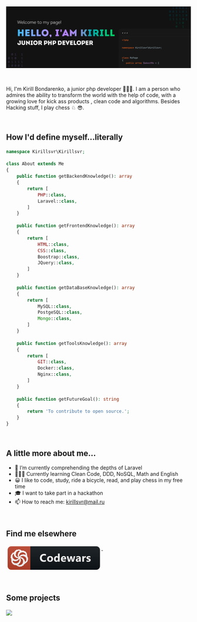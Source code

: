 ![Header](https://github.com/kirillsvr/kirillsvr/raw/master/assets/banner.jpg)

<br>

Hi, I'm Kirill Bondarenko, a junior php developer 👨🏻‍💻. I am a person who admires the ability to transform the world with the help of code, with a growing love for kick ass products , clean code and algorithms. Besides Hacking stuff, I play chess ♘ 😎.

<br>

## How I'd define myself...literally

```php
namespace Kirillsvr\Kirillsvr;

class About extends Me
{
    public function getBackendKnowledge(): array
    {
        return [
            PHP::class,
            Laravel::class,
        ]   
    }
    
    public function getFrontendKnowledge(): array
    {
        return [
            HTML::class,
            CSS::class,
            Boostrap::class,
            JQuery::class,
        ]   
    }
    
    public function getDataBaseKnowledge(): array
    {
        return [
            MySQL::class,
            PostgeSQL::class,
            Mongo::class,
        ]   
    }
    
    public function getToolsKnowledge(): array
    {
        return [
            GIT::class,
            Docker::class,
            Nginx::class,
        ]   
    }
    
    public function getFutureGoal(): string
    {
        return 'To contribute to open source.';
    }
}
```
<br>

## A little more about me...

- 🌱 I’m currently comprehending the depths of Laravel
- 👨🏽‍💻 Currently learning Clean Code, DDD, NoSQL, Math and English
- 😀 I like to code, study, ride a bicycle, read, and play chess in my free time
- 🎓 I want to take part in a hackathon
- 📫 How to reach me: kirillsvr@mail.ru

<br>

## Find me elsewhere
<p align="left">
  <a href="https://www.codewars.com/users/kirillsvr">
    <img src="https://raw.githubusercontent.com/AbhishekMaira10/AbhishekMaira10/master/Resources/svg/codewars.svg" alt="codewars" style="vertical-align:top; margin:4px">
  </a> &nbsp;&nbsp;&nbsp;
</p>

<br>

## Some projects

<a href="https://github.com/AbhishekMaira10/COVID-19-Tracker" target="_blank">
  <img align="center" src="https://github-readme-stats.vercel.app/api/pin/?username=MartinHeinz&repo=go-project-blueprint&title_color=a884f8&text_color=ffffff&icon_color=77bbfe&bg_color=121212&hide_border=true" />
</a>